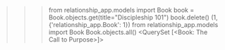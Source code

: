 >>> from relationship_app.models import Book
>>> book = Book.objects.get(title="Discipleship 101")
>>> book.delete()
(1, {'relationship_app.Book': 1})
>>> from relationship_app.models import Book
>>> Book.objects.all()
<QuerySet [<Book: The Call to Purpose>]>

